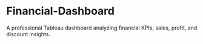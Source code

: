# Financial-Dashboard
A professional Tableau dashboard analyzing financial KPIs, sales, profit, and discount insights.
